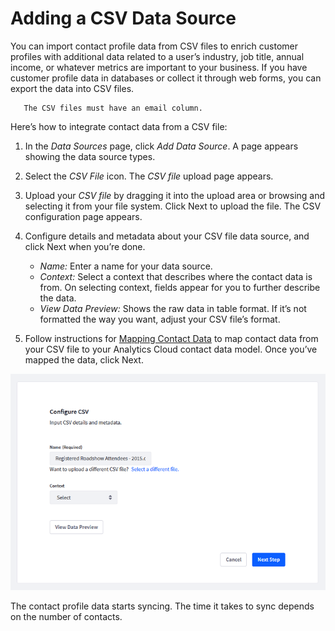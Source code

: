 # Adding a CSV Data Source

You can import contact profile data from CSV files to enrich customer profiles with additional data related to a user’s industry, job title, annual income, or whatever metrics are important to your business. If you have customer profile data in databases or collect it through web forms, you can export the data into CSV files.

```important::
   The CSV files must have an email column.
```

Here’s how to integrate contact data from a CSV file:

1. In the _Data Sources_ page, click _Add Data Source_. A page appears showing the data source types.

1. Select the _CSV File_ icon. The _CSV file_ upload page appears.

1. Upload your _CSV file_ by dragging it into the upload area or browsing and selecting it from your file system. Click Next to upload the file. The CSV configuration page appears.

1. Configure details and metadata about your CSV file data source, and click Next when you’re done.

    - _Name:_ Enter a name for your data source.
    - _Context:_ Select a context that describes where the contact data is from. On selecting context, fields appear for you to further describe the data.
    - _View Data Preview:_ Shows the raw data in table format. If it’s not formatted the way you want, adjust your CSV file’s format.

1. Follow instructions for [Mapping Contact Data](./mapping-contact-data.md) to map contact data from your CSV file to your Analytics Cloud contact data model. Once you’ve mapped the data, click Next.

![When configuring a CSV file data source, you can describe the data context and view the data to make sure it’s formatted properly.](adding-a-csv-data-source/images/01.png)

The contact profile data starts syncing. The time it takes to sync depends on the number of contacts.
